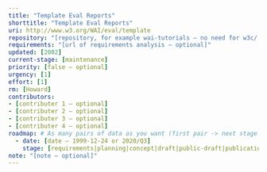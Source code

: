 ```yaml
---
title: "Template Eval Reports"
shorttitle: "Template Eval Reports"
uri: http://www.w3.org/WAI/eval/template
repository: "[repository, for example wai-tutorials – no need for w3c/ or GitHub URL – optional]"
requirements: "[url of requirements analysis – optional]"
updated: [2002]
current-stage: [maintenance]
priority: [false – optional]
urgency: [1]
effort: [1]
rm: [Howard]
contributors:
- [contributer 1 – optional]
- [contributer 2 – optional]
- [contributer 3 – optional]
- [contributer 4 – optional]
roadmap: # As many pairs of data as you want (first pair -> next stage in the tool)
  - date: [date – 1999-12-24 or 2020/Q3]
    stage: [requirements|planning|concept|draft|public-draft|publication|maintenance]
note: "[note – optional]"
---
```

